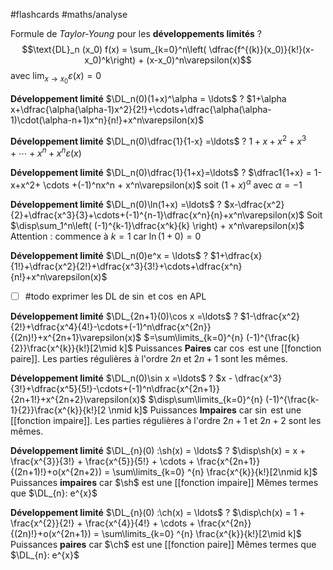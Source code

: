 
#flashcards #maths/analyse 

Formule de _Taylor-Young_ pour les **développements limités**
?
$$\text{DL}_n (x_0) f(x) = \sum_{k=0}^n\left( \dfrac{f^{(k)}(x_0)}{k!}(x-x_0)^k\right) + (x-x_0)^n\varepsilon(x)$$ 
avec $\displaystyle\lim_{x\rightarrow x_0} \varepsilon(x) = 0$
<!--SR:!2022-09-09,47,201-->


**Développement limité**
$\DL_n(0)(1+x)^\alpha = \ldots$
?
$1+\alpha x+\dfrac{\alpha(\alpha-1)x^2}{2!}+\cdots+\dfrac{\alpha(\alpha-1)\cdot(\alpha-n+1)x^n}{n!}+x^n\varepsilon(x)$
<!--SR:!2022-09-14,102,191-->

**Développement limité**
$\DL_n(0)\dfrac{1}{1-x} =\ldots$
?
$1+x+x^2+x^3+\cdots+x^n+x^n\varepsilon(x)$
<!--SR:!2022-09-01,1,130-->


**Développement limité**
$\DL_n(0)\dfrac{1}{1+x}=\ldots$
?
$\dfrac1{1+x} = 1-x+x^2+ \cdots +(-1)^nx^n + x^n\varepsilon(x)$
soit $(1+x)^\alpha$ avec $\alpha = -1$
<!--SR:!2022-10-03,48,170-->


**Développement limité**
$\DL_n(0)\ln(1+x) =\ldots$
?
$x-\dfrac{x^2}{2}+\dfrac{x^3}{3}+\cdots+(-1)^{n-1}\dfrac{x^n}{n}+x^n\varepsilon(x)$
Soit $\disp\sum_1^n\left( (-1)^{k-1}\dfrac{x^k}{k} \right) + x^n\varepsilon(x)$ Attention : commence à $k=1$ car $\ln(1+0) = 0$
<!--SR:!2022-09-06,7,130-->


**Développement limité**
$\DL_n(0)e^x = \ldots$
?
$1+\dfrac{x}{1!}+\dfrac{x^2}{2!}+\dfrac{x^3}{3!}+\cdots+\dfrac{x^n}{n!}+x^n\varepsilon(x)$
<!--SR:!2023-04-13,263,291-->


 - [ ] #todo exprimer les DL de $\sin$ et $\cos$ en APL

**Développement limité**
$\DL_{2n+1}(0)\cos x =\ldots$
?
$1-\dfrac{x^2}{2!}+\dfrac{x^4}{4!}-\cdots+(-1)^n\dfrac{x^{2n}}{(2n)!}+x^{2n+1}\varepsilon(x)$
$=\sum\limits_{k=0}^{n} (-1)^{\frac{k}{2}}\frac{x^{k}}{k!}[2\mid k]$
Puissances **Paires** car $\cos$ est une [[fonction paire]].
Les parties régulières à l'ordre $2n$ et $2n+1$ sont les mêmes.


**Développement limité**
$\DL_n(0)\sin x =\ldots$
?
$x - \dfrac{x^3}{3!}+\dfrac{x^5}{5!}-\cdots+(-1)^n\dfrac{x^{2n+1}}{2n+1!}+x^{2n+2}\varepsilon(x)$
$\disp\sum\limits_{k=0}^{n} (-1)^{\frac{k-1}{2}}\frac{x^{k}}{k!}[2 \nmid k]$
Puissances **Impaires** car $\sin$ est une [[fonction impaire]].
Les parties régulières à l'ordre $2n+1$ et $2n+2$ sont les mêmes.


**Développement limité**
$\DL_{n}(0) :\sh(x) = \ldots$
?
$\disp\sh(x) = x + \frac{x^{3}}{3!} + \frac{x^{5}}{5!} + \cdots + \frac{x^{2n+1}}{(2n+1)!}+o(x^{2n+2}) = \sum\limits_{k=0} ^{n} \frac{x^{k}}{k!}[2\nmid k]$
Puissances **impaires** car $\sh$ est une [[fonction impaire]]
Mêmes termes que $\DL_{n}: e^{x}$
<!--SR:!2022-09-18,19,198-->

**Développement limité**
$\DL_{n}(0) :\ch(x) = \ldots$
?
$\disp\ch(x) = 1 + \frac{x^{2}}{2!} + \frac{x^{4}}{4!} + \cdots + \frac{x^{2n}}{(2n)!}+o(x^{2n+1}) = \sum\limits_{k=0} ^{n} \frac{x^{k}}{k!}[2\mid k]$
Puissances **paires** car $\ch$ est une [[fonction paire]]
Mêmes termes que $\DL_{n}: e^{x}$
<!--SR:!2022-09-04,12,217-->



